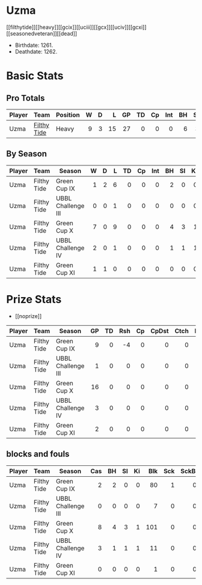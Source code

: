 # Uzma

[[filthytide]][[heavy]][[gcix]][[uciii]][[gcx]][[uciv]][[gcxi]][[seasonedveteran]][[dead]]

* Birthdate: 1261.
* Deathdate: 1262.

# Basic Stats

## Pro Totals

| Player           | Team        | Position      | W | D | L | GP | TD | Cp | Int | BH | SI | Ki | MVP | SPP |
|------------------|-------------|---------------|--:|--:|--:|---:|---:|---:|----:|---:|---:|---:|----:|----:|
| Uzma  | [Filthy Tide](../teams/filthytide) | Heavy |    9 |    3 |   15 |   27 |    0 |    0 |    0 |    6 |    3 |    1 |    3 |   35 |


## By Season

| Player | Team         | Season          | W | D | L | TD | Cp | Int | BH | SI | Ki | MVP | SPP |
|--------|--------------|-----------------|--:|--:|--:|---:|---:|----:|---:|---:|---:|----:|----:|
| Uzma  | Filthy Tide | Green Cup IX       |    1 |    2 |    6 |    0 |    0 |    0 |    2 |    0 |    0 |    0 |    4 |
| Uzma  | Filthy Tide | UBBL Challenge III |    0 |    0 |    1 |    0 |    0 |    0 |    0 |    0 |    0 |    1 |    5 |
| Uzma  | Filthy Tide | Green Cup X        |    7 |    0 |    9 |    0 |    0 |    0 |    4 |    3 |    1 |    3 |   31 |
| Uzma  | Filthy Tide | UBBL Challenge IV  |    2 |    0 |    1 |    0 |    0 |    0 |    1 |    1 |    1 |    1 |   11 |
| Uzma  | Filthy Tide | Green Cup XI       |    1 |    1 |    0 |    0 |    0 |    0 |    0 |    0 |    0 |    0 |    0 |


# Prize Stats

* [[noprize]]

| Player | Team         | Season          | GP | TD | Rsh | Cp | CpDst | Ctch | Int | Cas | Blk | Sck | MVP | SPP |
|--------|--------------|-----------------|---:|---:|----:|---:|------:|-----:|----:|----:|----:|----:|----:|----:|
| Uzma  | Filthy Tide | Green Cup IX       |  9 |    0 |   -4 |    0 |     0 |    0 |    0 |    2 |   80 |    1 |    0 |    4 |
| Uzma  | Filthy Tide | UBBL Challenge III |  1 |    0 |    0 |    0 |     0 |    0 |    0 |    0 |    7 |    0 |    1 |    5 |
| Uzma  | Filthy Tide | Green Cup X        | 16 |    0 |    0 |    0 |     0 |    0 |    0 |    8 |  101 |    0 |    3 |   31 |
| Uzma  | Filthy Tide | UBBL Challenge IV  |  3 |    0 |    0 |    0 |     0 |    0 |    0 |    3 |   11 |    0 |    1 |   11 |
| Uzma  | Filthy Tide | Green Cup XI       |  2 |    0 |    0 |    0 |     0 |    0 |    0 |    0 |    1 |    0 |    0 |    0 |


## blocks and fouls

| Player | Team | Season | Cas | BH | SI | Ki | Blk | Sck | SckBlkRate | CasBlkRate | Fouls | fBH | fSI | fKi | Ejections |
|---|---|---|---:|---:|---:|---:|---:|---:|---:|---:|---:|---:|---:|---:|---:|
| Uzma | Filthy Tide | Green Cup IX       |           2 |          2 |          0 |          0 |     80 |     1 |     0.0125 |    0.0250 |     0 |    0 |    0 |    0 |         0 |
| Uzma | Filthy Tide | UBBL Challenge III |           0 |          0 |          0 |          0 |      7 |     0 |     0.0000 |    0.0000 |     0 |    0 |    0 |    0 |         0 |
| Uzma | Filthy Tide | Green Cup X        |           8 |          4 |          3 |          1 |    101 |     0 |     0.0000 |    0.0792 |     0 |    0 |    0 |    0 |         0 |
| Uzma | Filthy Tide | UBBL Challenge IV  |           3 |          1 |          1 |          1 |     11 |     0 |     0.0000 |    0.2727 |     0 |    0 |    0 |    0 |         0 |
| Uzma | Filthy Tide | Green Cup XI       |           0 |          0 |          0 |          0 |      1 |     0 |     0.0000 |    0.0000 |     0 |    0 |    0 |    0 |         0 |


